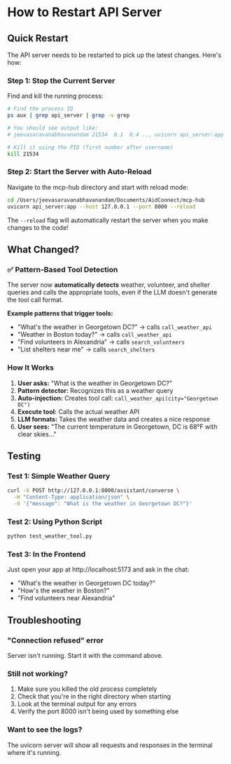 # How to Restart API Server

## Quick Restart

The API server needs to be restarted to pick up the latest changes. Here's how:

### Step 1: Stop the Current Server

Find and kill the running process:

```bash
# Find the process ID
ps aux | grep api_server | grep -v grep

# You should see output like:
# jeevasaravanabhavanandam 21534  0.1  0.4 ... uvicorn api_server:app

# Kill it using the PID (first number after username)
kill 21534
```

### Step 2: Start the Server with Auto-Reload

Navigate to the mcp-hub directory and start with reload mode:

```bash
cd /Users/jeevasaravanabhavanandam/Documents/AidConnect/mcp-hub
uvicorn api_server:app --host 127.0.0.1 --port 8000 --reload
```

The `--reload` flag will automatically restart the server when you make changes to the code!

## What Changed?

### ✅ Pattern-Based Tool Detection
The server now **automatically detects** weather, volunteer, and shelter queries and calls the appropriate tools, even if the LLM doesn't generate the tool call format.

**Example patterns that trigger tools:**
- "What's the weather in Georgetown DC?" → calls `call_weather_api`
- "Weather in Boston today?" → calls `call_weather_api`
- "Find volunteers in Alexandria" → calls `search_volunteers`
- "List shelters near me" → calls `search_shelters`

### How It Works

1. **User asks:** "What is the weather in Georgetown DC?"
2. **Pattern detector:** Recognizes this as a weather query
3. **Auto-injection:** Creates tool call: `call_weather_api(city="Georgetown DC")`
4. **Execute tool:** Calls the actual weather API
5. **LLM formats:** Takes the weather data and creates a nice response
6. **User sees:** "The current temperature in Georgetown, DC is 68°F with clear skies..."

## Testing

### Test 1: Simple Weather Query
```bash
curl -X POST http://127.0.0.1:8000/assistant/converse \
  -H "Content-Type: application/json" \
  -d '{"message": "What is the weather in Georgetown DC?"}'
```

### Test 2: Using Python Script
```bash
python test_weather_tool.py
```

### Test 3: In the Frontend
Just open your app at http://localhost:5173 and ask in the chat:
- "What's the weather in Georgetown DC today?"
- "How's the weather in Boston?"
- "Find volunteers near Alexandria"

## Troubleshooting

### "Connection refused" error
Server isn't running. Start it with the command above.

### Still not working?
1. Make sure you killed the old process completely
2. Check that you're in the right directory when starting
3. Look at the terminal output for any errors
4. Verify the port 8000 isn't being used by something else

### Want to see the logs?
The uvicorn server will show all requests and responses in the terminal where it's running.
